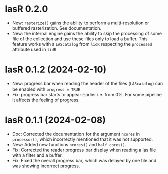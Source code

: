 # lasR 0.2.0

- New: `rasterize()` gains the ability to perform a multi-resolution or buffered rasterization. See documentation.
- New: the internal engine gains the ability to skip the processing of some file of the collection and use these files only to load a buffer. This feature works with a `LAScatalog` from `lidR` respecting the `processed` attribute used in `lidR`

# lasR 0.1.2 (2024-02-10)

- New: progress bar when reading the header of the files (`LAScatalog`) can be enabled with `progress = TRUE`
- Fix: progress bar starts to appear earlier i.e. from 0%. For some pipeline it affects the feeling of progress.

# lasR 0.1.1 (2024-02-08)

- Doc: Corrected the documentation for the argument `ncores` in `processor()`, which incorrectly mentioned that it was not supported.
- New: Added new functions `ncores()` and `half_cores()`.
- Fix: Corrected the reader progress bar display when reading a las file with a filter and a buffer.
- Fix: Fixed the overall progress bar, which was delayed by one file and was showing incorrect progress.
